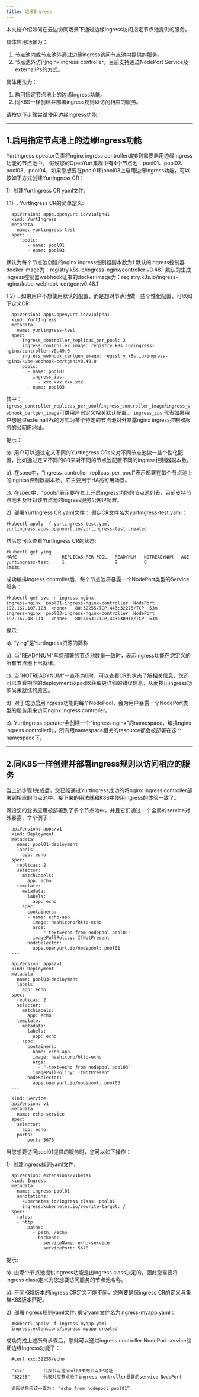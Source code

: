 ```yaml
---
title: 边缘Ingress
---
```


本文档介绍如何在云边协同场景下通过边缘Ingress访问指定节点池提供的服务。

具体应用场景为：
1. 节点池内或节点池外通过边缘ingress访问节点池内提供的服务。
2. 节点池外访问nginx ingress controller，目前支持通过NodePort Service及externalIPs的方式。

具体用法为：
1. 启用指定节点池上的边缘Ingress功能。
2. 同K8S一样创建并部署ingress规则以访问相应的服务。


请按以下步骤尝试使用边缘Ingress功能：

---
1.启用指定节点池上的边缘Ingress功能
---
YurtIngress opeator负责将nginx ingress controller编排到需要启用边缘Ingress功能的节点池中。
假设您的OpenYurt集群中有4个节点池：pool01、pool02、pool03、pool04，如果您想要在pool01和pool03上启用边缘ingress功能，可以按如下方式创建YurtIngress CR：

1). 创建YurtIngress CR yaml文件:

1.1）. YurtIngress CR的简单定义:

      apiVersion: apps.openyurt.io/v1alpha1
      kind: YurtIngress
      metadata:
        name: yurtingress-test
      spec:
          pools:
            - name: pool01
            - name: pool03

默认为每个节点池创建的nginx ingress控制器副本数为1
默认的ingress控制器docker image为：registry.k8s.io/ingress-nginx/controller:v0.48.1
默认的生成ingress控制器webhook证书的docker image为：registry.k8s.io/ingress-nginx/kube-webhook-certgen:v0.48.1

1.2）. 如果用户不想使用默认的配置，而是想对节点池做一些个性化配置，可以如下定义CR:

      apiVersion: apps.openyurt.io/v1alpha1
      kind: YurtIngress
      metadata:
        name: yurtingress-test
      spec:
          ingress_controller_replicas_per_pool: 2
          ingress_controller_image: registry.k8s.io/ingress-nginx/controller:v0.49.0
          ingress_webhook_certgen_image: registry.k8s.io/ingress-nginx/kube-webhook-certgen:v0.49.0
          pools:
            - name: pool01
              ingress_ips:
                - xxx.xxx.xxx.xxx
            - name: pool03

其中：
`igress_controller_replicas_per_pool`/`ingress_controller_image`/`ingress_webhook_certgen_image`可供用户自定义相关默认配置，
`ingress_ips` 代表如果用户想通过externalIPs的方式为某个特定的节点池对外暴露nginx ingress控制器服务的公网IP地址。


提示：

a). 用户可以通过定义不同的YurtIngress CRs来对不同节点池做一些个性化配置，比如通过定义不同的CR来对不同的节点池配置不同的ingress控制器副本数。

b). 在spec中，“ingress_controller_replicas_per_pool”表示部署在每个节点池上的ingress控制器副本数，它主要用于HA高可用场景。

c). 在spec中，“pools”表示要在其上开启ingress功能的节点池列表，目前支持节点池名及针对该节点池的ingress服务公网IP配置。

2). 部署YurtIngress CR yaml文件：
    假定CR文件名为yurtingress-test.yaml：

    #kubectl apply -f yurtingress-test.yaml
    yurtingress.apps.openyurt.io/yurtingress-test created

然后您可以查看YurtIngress CR的状态:

    #kubectl get ying
    NAME                 REPLICAS-PER-POOL   READYNUM   NOTREADYNUM   AGE
    yurtingress-test     1                   2          0             3m13s

成功编排ingress controller后，每个节点池将暴露一个NodePort类型的Service服务：

    #kubectl get svc -n ingress-nginx
    ingress-nginx  pool01-ingress-nginx-controller  NodePort  192.167.107.123  <none>   80:32255/TCP,443:32275/TCP  53m
    ingress-nginx  pool03-ingress-nginx-controller  NodePort  192.167.48.114   <none>   80:30531/TCP,443:30916/TCP  53m


提示:

a). “ying”是YurtIngress资源的简称

b). 当“READYNUM”与您部署的节点池数量一致时，表示ingress功能在您定义的所有节点池上已就绪。

c). 当“NOTREADYNUM”一直不为0时，可以查看CR的状态了解相关信息，您还可以查看相应的deployment及pod以获取更详细的错误信息，从而找出ingress功能尚未就绪的原因。

d). 对于成功启用ingress功能的每个NodePool，会为用户暴露一个NodePort类型的服务用来访问nginx ingress controller。

e). YurtIngress operator会创建一个"ingress-nginx"的namespace，编排nginx ingress controller时，所有跟namespace相关的resource都会被部署在这个namespace下。

---
2.同K8S一样创建并部署ingress规则以访问相应的服务
---

当上述步骤1完成后，您已经通过Yurtingress成功的将nginx ingress controller部署到相应的节点池中。接下来的用法就和K8S中使用ingress的体验一致了。

假设您的业务应用被部署到了多个节点池中，并且它们通过一个全局的service对外暴露，举个例子：

      apiVersion: apps/v1
      kind: Deployment
      metadata:
        name: pool01-deployment
        labels:
          app: echo
      spec:
        replicas: 2
        selector:
          matchLabels:
            app: echo
        template:
          metadata:
            labels:
              app: echo
          spec:
            containers:
            - name: echo-app
              image: hashicorp/http-echo
              args:
                - "-text=echo from nodepool pool01"
              imagePullPolicy: IfNotPresent
            nodeSelector:
              apps.openyurt.io/nodepool: pool01
      ---

      apiVersion: apps/v1
      kind: Deployment
      metadata:
        name: pool03-deployment
        labels:
          app: echo
      spec:
        replicas: 2
        selector:
          matchLabels:
            app: echo
        template:
          metadata:
            labels:
              app: echo
          spec:
            containers:
            - name: echo-app
              image: hashicorp/http-echo
              args:
                - "-text=echo from nodepool pool03"
              imagePullPolicy: IfNotPresent
            nodeSelector:
              apps.openyurt.io/nodepool: pool03
      ---

      kind: Service
      apiVersion: v1
      metadata:
        name: echo-service
      spec:
        selector:
          app: echo
        ports:
          - port: 5678

当您想要访问pool01提供的服务时，您可以如下操作：

1). 创建ingress规则yaml文件:

      apiVersion: extensions/v1beta1
      kind: Ingress
      metadata:
        name: ingress-pool01
        annotations:
          kubernetes.io/ingress.class: pool01
          ingress.kubernetes.io/rewrite-target: /
      spec:
        rules:
        - http:
            paths:
              - path: /echo
                backend:
                  serviceName: echo-service
                  servicePort: 5678

提示:

a). 由哪个节点池提供ingress功能是由ingress class决定的，因此您需要将ingress class定义为您想要访问服务的节点池名称。

b). 不同K8S版本的ingress CR定义可能不同，您需要确保ingress CR的定义与集群K8S版本匹配。

2). 部署ingress规则yaml文件:
    假定yaml文件名为ingress-myapp.yaml：

      #kubectl apply -f ingress-myapp.yaml
      ingress.extensions/ingress-myapp created


成功完成上述所有步骤后，您就可以通过ingress controller NodePort service验证边缘Ingress功能了：

      #curl xxx:32255/echo

      "xxx"       代表节点池pool01中的节点IP地址
      "32255"     代表对应节点池中ingress controller暴露的service NodePort

      返回结果应该一直为： “echo from nodepool pool01”。
